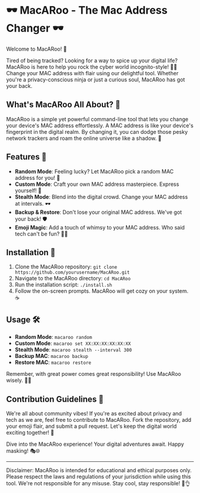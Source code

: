 # 🕶️ MacARoo - The Mac Address Changer 🕶️

Welcome to MacARoo! 🎉

Tired of being tracked? Looking for a way to spice up your digital life? MacARoo is here to help you rock the cyber world incognito-style! 🕵️‍♂️ Change your MAC address with flair using our delightful tool. Whether you're a privacy-conscious ninja or just a curious soul, MacARoo has got your back.

## What's MacARoo All About? 🤔

MacARoo is a simple yet powerful command-line tool that lets you change your device's MAC address effortlessly. A MAC address is like your device's fingerprint in the digital realm. By changing it, you can dodge those pesky network trackers and roam the online universe like a shadow. 🌌

## Features 🌟

- **Random Mode**: Feeling lucky? Let MacARoo pick a random MAC address for you! 🎲
- **Custom Mode**: Craft your own MAC address masterpiece. Express yourself! 💃
- **Stealth Mode**: Blend into the digital crowd. Change your MAC address at intervals. 🕶️
- **Backup & Restore**: Don't lose your original MAC address. We've got your back! 🛡️
- **Emoji Magic**: Add a touch of whimsy to your MAC address. Who said tech can't be fun? 🦄✨

## Installation 🚀

1. Clone the MacARoo repository: `git clone https://github.com/yourusername/MacARoo.git`
2. Navigate to the MacARoo directory: `cd MacARoo`
3. Run the installation script: `./install.sh`
4. Follow the on-screen prompts. MacARoo will get cozy on your system. ☕

## Usage 🛠️

- **Random Mode**: `macaroo random`
- **Custom Mode**: `macaroo set XX:XX:XX:XX:XX:XX`
- **Stealth Mode**: `macaroo stealth --interval 300`
- **Backup MAC**: `macaroo backup`
- **Restore MAC**: `macaroo restore`

Remember, with great power comes great responsibility! Use MacARoo wisely. 🦸‍♂️

## Contribution Guidelines 🤝

We're all about community vibes! If you're as excited about privacy and tech as we are, feel free to contribute to MacARoo. Fork the repository, add your emoji flair, and submit a pull request. Let's keep the digital world exciting together! 🚀

Dive into the MacARoo experience! Your digital adventures await. Happy masking! 🎭🌐

---

Disclaimer: MacARoo is intended for educational and ethical purposes only. Please respect the laws and regulations of your jurisdiction while using this tool. We're not responsible for any misuse. Stay cool, stay responsible! 👾👌
